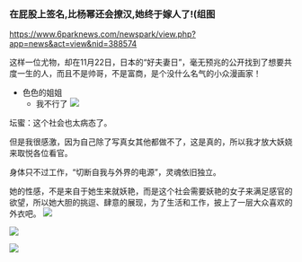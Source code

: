 ### 在屁股上签名,比杨幂还会撩汉,她终于嫁人了!(组图
https://www.6parknews.com/newspark/view.php?app=news&act=view&nid=388574

这样一位尤物，却在11月22日，日本的“好夫妻日”，毫无预兆的公开找到了想要共度一生的人，而且不是帅哥，不是富商，是个没什么名气的小众漫画家！

- 色色的姐姐
  - 我不行了
![](https://web.popo8.com/201911/28/9/8e4d5273fc.jpg)

坛蜜：这个社会也太病态了。

但是我很感激，因为自己除了写真女其他都做不了，这是真的，所以我才放大妖娆来取悦各位看官。

身体只不过工作，“切断自我与外界的电源”，灵魂依旧独立。

她的性感，不是来自于她生来就妖艳，而是这个社会需要妖艳的女子来满足感官的欲望，所以她大胆的挑逗、肆意的展现，为了生活和工作，披上了一层大众喜欢的外衣吧。
![](https://web.popo8.com/201911/28/4/e3c85cd9e2.jpg)

![](https://web.popo8.com/201911/28/14/a1a14be000.jpg)

![](https://web.popo8.com/201911/28/10/2e9c4ea39b.jpg)

